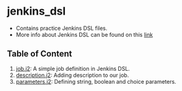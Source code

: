 # jenkins_dsl

- Contains practice Jenkins DSL files.
- More info about Jenkins DSL can be found on this [link](https://jenkinsci.github.io/job-dsl-plugin/)

## Table of Content

1. [job.j2](dsl/job.j2): A simple job definition in Jenkins DSL.
2. [description.j2](dsl/description.j2): Adding description to our job.
3. [parameters.j2](dsl/parameters.j2): Defining string, boolean and choice parameters.

